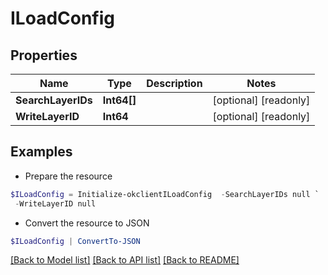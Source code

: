 # ILoadConfig
## Properties

Name | Type | Description | Notes
------------ | ------------- | ------------- | -------------
**SearchLayerIDs** | **Int64[]** |  | [optional] [readonly] 
**WriteLayerID** | **Int64** |  | [optional] [readonly] 

## Examples

- Prepare the resource
```powershell
$ILoadConfig = Initialize-okclientILoadConfig  -SearchLayerIDs null `
 -WriteLayerID null
```

- Convert the resource to JSON
```powershell
$ILoadConfig | ConvertTo-JSON
```

[[Back to Model list]](../README.md#documentation-for-models) [[Back to API list]](../README.md#documentation-for-api-endpoints) [[Back to README]](../README.md)

